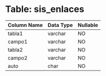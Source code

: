 # Table: sis_enlaces

| Column Name | Data Type | Nullable |
|-------------|-----------|----------|
| tabla1 | varchar | NO |
| campo1 | varchar | NO |
| tabla2 | varchar | NO |
| campo2 | varchar | NO |
| auto | char | NO |

